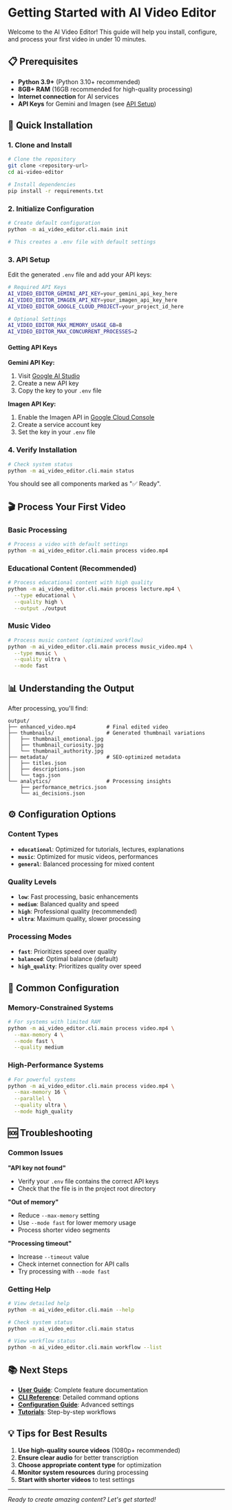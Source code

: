 # Getting Started with AI Video Editor

Welcome to the AI Video Editor! This guide will help you install, configure, and process your first video in under 10 minutes.

## 📋 Prerequisites

- **Python 3.9+** (Python 3.10+ recommended)
- **8GB+ RAM** (16GB recommended for high-quality processing)
- **Internet connection** for AI services
- **API Keys** for Gemini and Imagen (see [API Setup](#api-setup))

## 🚀 Quick Installation

### 1. Clone and Install

```bash
# Clone the repository
git clone <repository-url>
cd ai-video-editor

# Install dependencies
pip install -r requirements.txt
```

### 2. Initialize Configuration

```bash
# Create default configuration
python -m ai_video_editor.cli.main init

# This creates a .env file with default settings
```

### 3. API Setup

Edit the generated `.env` file and add your API keys:

```bash
# Required API Keys
AI_VIDEO_EDITOR_GEMINI_API_KEY=your_gemini_api_key_here
AI_VIDEO_EDITOR_IMAGEN_API_KEY=your_imagen_api_key_here
AI_VIDEO_EDITOR_GOOGLE_CLOUD_PROJECT=your_project_id_here

# Optional Settings
AI_VIDEO_EDITOR_MAX_MEMORY_USAGE_GB=8
AI_VIDEO_EDITOR_MAX_CONCURRENT_PROCESSES=2
```

#### Getting API Keys

**Gemini API Key:**
1. Visit [Google AI Studio](https://makersuite.google.com/app/apikey)
2. Create a new API key
3. Copy the key to your `.env` file

**Imagen API Key:**
1. Enable the Imagen API in [Google Cloud Console](https://console.cloud.google.com/)
2. Create a service account key
3. Set the key in your `.env` file

### 4. Verify Installation

```bash
# Check system status
python -m ai_video_editor.cli.main status
```

You should see all components marked as "✅ Ready".

## 🎬 Process Your First Video

### Basic Processing

```bash
# Process a video with default settings
python -m ai_video_editor.cli.main process video.mp4
```

### Educational Content (Recommended)

```bash
# Process educational content with high quality
python -m ai_video_editor.cli.main process lecture.mp4 \
  --type educational \
  --quality high \
  --output ./output
```

### Music Video

```bash
# Process music content (optimized workflow)
python -m ai_video_editor.cli.main process music_video.mp4 \
  --type music \
  --quality ultra \
  --mode fast
```

## 📊 Understanding the Output

After processing, you'll find:

```
output/
├── enhanced_video.mp4          # Final edited video
├── thumbnails/                 # Generated thumbnail variations
│   ├── thumbnail_emotional.jpg
│   ├── thumbnail_curiosity.jpg
│   └── thumbnail_authority.jpg
├── metadata/                   # SEO-optimized metadata
│   ├── titles.json
│   ├── descriptions.json
│   └── tags.json
└── analytics/                  # Processing insights
    ├── performance_metrics.json
    └── ai_decisions.json
```

## ⚙️ Configuration Options

### Content Types

- **`educational`**: Optimized for tutorials, lectures, explanations
- **`music`**: Optimized for music videos, performances
- **`general`**: Balanced processing for mixed content

### Quality Levels

- **`low`**: Fast processing, basic enhancements
- **`medium`**: Balanced quality and speed
- **`high`**: Professional quality (recommended)
- **`ultra`**: Maximum quality, slower processing

### Processing Modes

- **`fast`**: Prioritizes speed over quality
- **`balanced`**: Optimal balance (default)
- **`high_quality`**: Prioritizes quality over speed

## 🔧 Common Configuration

### Memory-Constrained Systems

```bash
# For systems with limited RAM
python -m ai_video_editor.cli.main process video.mp4 \
  --max-memory 4 \
  --mode fast \
  --quality medium
```

### High-Performance Systems

```bash
# For powerful systems
python -m ai_video_editor.cli.main process video.mp4 \
  --max-memory 16 \
  --parallel \
  --quality ultra \
  --mode high_quality
```

## 🆘 Troubleshooting

### Common Issues

**"API key not found"**
- Verify your `.env` file contains the correct API keys
- Check that the file is in the project root directory

**"Out of memory"**
- Reduce `--max-memory` setting
- Use `--mode fast` for lower memory usage
- Process shorter video segments

**"Processing timeout"**
- Increase `--timeout` value
- Check internet connection for API calls
- Try processing with `--mode fast`

### Getting Help

```bash
# View detailed help
python -m ai_video_editor.cli.main --help

# Check system status
python -m ai_video_editor.cli.main status

# View workflow status
python -m ai_video_editor.cli.main workflow --list
```

## 📚 Next Steps

- **[User Guide](README.md)**: Complete feature documentation
- **[CLI Reference](cli-reference.md)**: Detailed command options
- **[Configuration Guide](configuration.md)**: Advanced settings
- **[Tutorials](../tutorials/README.md)**: Step-by-step workflows

## 💡 Tips for Best Results

1. **Use high-quality source videos** (1080p+ recommended)
2. **Ensure clear audio** for better transcription
3. **Choose appropriate content type** for optimization
4. **Monitor system resources** during processing
5. **Start with shorter videos** to test settings

---

*Ready to create amazing content? Let's get started!*